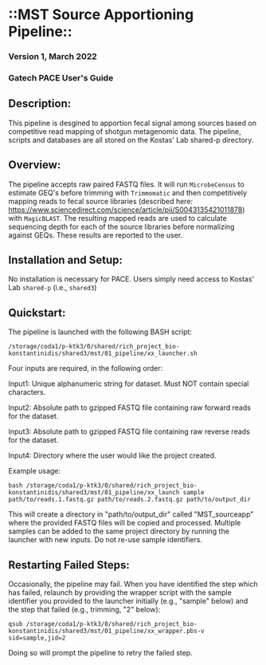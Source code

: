 # ::MST Source Apportioning Pipeline::

### Version 1, March 2022
### Gatech PACE User's Guide

## Description:

This pipeline is desgined to apportion fecal signal among sources based on competitive read mapping of shotgun metagenomic data. The pipeline, scripts and databases are all stored on the Kostas' Lab shared-p directory.

## Overview:

The pipeline accepts raw paired FASTQ files. It will run `MicrobeCensus` to estimate GEQ's before trimming with `Trimmomatic` and then competitively mapping reads to fecal source libraries (described here: https://www.sciencedirect.com/science/article/pii/S0043135421011878) with `MagicBLAST`. The resulting mapped reads are used to calculate sequencing depth for each of the source libraries before normalizing against GEQs. These results are reported to the user. 

## Installation and Setup:

No installation is necessary for PACE. Users simply need access to Kostas' Lab `shared-p` (i.e., `shared3`) 

## Quickstart: 

The pipeline is launched with the following BASH script:

```/storage/coda1/p-ktk3/0/shared/rich_project_bio-konstantinidis/shared3/mst/01_pipeline/xx_launcher.sh```

Four inputs are required, in the following order:

Input1: Unique alphanumeric string for dataset. Must NOT contain special characters.

Input2: Absolute path to gzipped FASTQ file containing raw forward reads for the dataset.

Input3: Absolute path to gzipped FASTQ file containing raw reverse reads for the dataset.

Input4: Directory where the user would like the project created.

Example usage:

```bash /storage/coda1/p-ktk3/0/shared/rich_project_bio-konstantinidis/shared3/mst/01_pipeline/xx_launch sample path/to/reads.1.fastq.gz path/to/reads.2.fastq.gz path/to/output_dir```

This will create a directory in "path/to/output_dir" called "MST_sourceapp" where the provided FASTQ files will be copied and processed. Multiple samples can be added to the same project directory by running the launcher with new inputs. Do not re-use sample identifiers.

## Restarting Failed Steps:

Occasionally, the pipeline may fail. When you have identified the step which has failed, relaunch by providing the wrapper script with the sample identifier you provided to the launcher initially (e.g., "sample" below) and the step that failed (e.g., trimming, "2" below):

```qsub /storage/coda1/p-ktk3/0/shared/rich_project_bio-konstantinidis/shared3/mst/01_pipeline/xx_wrapper.pbs-v sid=sample,jid=2```

Doing so will prompt the pipeline to retry the failed step.
